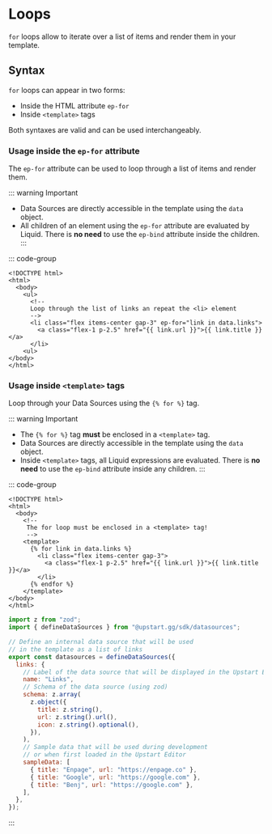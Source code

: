 # Loops

`for` loops allow to iterate over a list of items and render them in your template.

## Syntax

`for` loops can appear in two forms:

- Inside the HTML attribute `ep-for`
- Inside `<template>` tags

Both syntaxes are valid and can be used interchangeably.

### Usage inside the `ep-for` attribute

The `ep-for` attribute can be used to loop through a list of items and render them.

::: warning Important

- Data Sources are directly accessible in the template using the `data` object.
- All children of an element using the `ep-for` attribute are evaluated by Liquid. There is **no need** to use the `ep-bind` attribute inside the children.
  :::

::: code-group

```liquid [index.html]
<!DOCTYPE html>
<html>
  <body>
    <ul>
      <!--
      Loop through the list of links an repeat the <li> element
      -->
      <li class="flex items-center gap-3" ep-for="link in data.links">
        <a class="flex-1 p-2.5" href="{{ link.url }}">{{ link.title }}</a>
      </li>
    <ul>
</body>
</html>
```

### Usage inside `<template>` tags

Loop through your Data Sources using the `{% for %}` tag.

::: warning Important

- The `{% for %}` tag **must** be enclosed in a `<template>` tag.
- Data Sources are directly accessible in the template using the `data` object.
- Inside `<template>` tags, all Liquid expressions are evaluated. There is **no need** to use the `ep-bind` attribute inside any children.
  :::

::: code-group

```liquid [index.html]
<!DOCTYPE html>
<html>
  <body>
    <!--
     The for loop must be enclosed in a <template> tag!
     -->
    <template>
      {% for link in data.links %}
        <li class="flex items-center gap-3">
          <a class="flex-1 p-2.5" href="{{ link.url }}">{{ link.title }}</a>
        </li>
      {% endfor %}
    </template>
</body>
</html>
```

```javascript [enpage.config.js]
import z from "zod";
import { defineDataSources } from "@upstart.gg/sdk/datasources";

// Define an internal data source that will be used
// in the template as a list of links
export const datasources = defineDataSources({
  links: {
    // Label of the data source that will be displayed in the Upstart Editor
    name: "Links",
    // Schema of the data source (using zod)
    schema: z.array(
      z.object({
        title: z.string(),
        url: z.string().url(),
        icon: z.string().optional(),
      }),
    ),
    // Sample data that will be used during development
    // or when first loaded in the Upstart Editor
    sampleData: [
      { title: "Enpage", url: "https://enpage.co" },
      { title: "Google", url: "https://google.com" },
      { title: "Benj", url: "https://google.com" },
    ],
  },
});
```

:::
